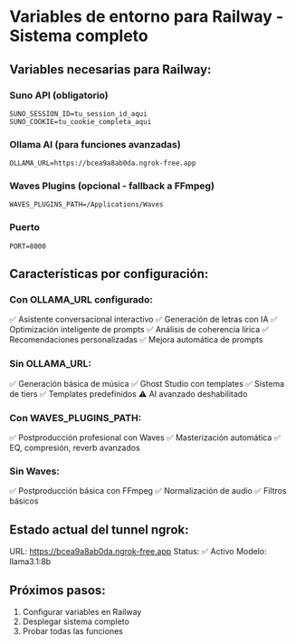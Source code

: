 # Variables de entorno para Railway - Sistema completo

## Variables necesarias para Railway:

### Suno API (obligatorio)
```
SUNO_SESSION_ID=tu_session_id_aqui
SUNO_COOKIE=tu_cookie_completa_aqui
```

### Ollama AI (para funciones avanzadas)
```
OLLAMA_URL=https://bcea9a8ab0da.ngrok-free.app
```

### Waves Plugins (opcional - fallback a FFmpeg)
```
WAVES_PLUGINS_PATH=/Applications/Waves
```

### Puerto
```
PORT=8000
```

## Características por configuración:

### Con OLLAMA_URL configurado:
✅ Asistente conversacional interactivo
✅ Generación de letras con IA
✅ Optimización inteligente de prompts
✅ Análisis de coherencia lírica
✅ Recomendaciones personalizadas
✅ Mejora automática de prompts

### Sin OLLAMA_URL:
✅ Generación básica de música
✅ Ghost Studio con templates
✅ Sistema de tiers
✅ Templates predefinidos
⚠️ AI avanzado deshabilitado

### Con WAVES_PLUGINS_PATH:
✅ Postproducción profesional con Waves
✅ Masterización automática
✅ EQ, compresión, reverb avanzados

### Sin Waves:
✅ Postproducción básica con FFmpeg
✅ Normalización de audio
✅ Filtros básicos

## Estado actual del tunnel ngrok:
URL: https://bcea9a8ab0da.ngrok-free.app
Status: ✅ Activo
Modelo: llama3.1:8b

## Próximos pasos:
1. Configurar variables en Railway
2. Desplegar sistema completo
3. Probar todas las funciones